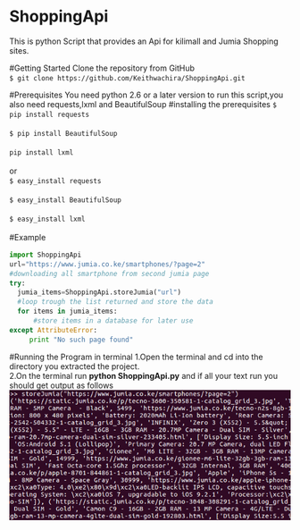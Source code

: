 # ShoppingApi
This is python Script that provides an Api for kilimall and Jumia Shopping sites.

#Getting Started
Clone the repository from GitHub<br />
`$ git clone https://github.com/Keithwachira/ShoppingApi.git`

#Prerequisites
You need python 2.6 or a later version to run this script,you also need requests,lxml and BeautifulSoup
#installing the prerequisites
`$ pip install requests`<br /><br />
`$ pip install BeautifulSoup`<br /><br />
`pip install lxml`<br /><br />
or<br />
`$ easy_install requests`<br /><br />
`$ easy_install BeautifulSoup `<br /><br />
`$ easy_install lxml`<br /><br />
#Example 
```python
import ShoppingApi
url="https://www.jumia.co.ke/smartphones/?page=2"
#downloading all smartphone from second jumia page
try:
  jumia_items=ShoppingApi.storeJumia("url")
  #loop trough the list returned and store the data
  for items in jumia_items:
      #store items in a database for later use
except AttributeError:
     print "No such page found"
```

#Running the Program in terminal
1.Open the terminal and cd into the directory you extracted the project.<br />
2.On the terminal run **python ShoppingApi.py** and if all your text run you should get output as follows<br />
![Alt text](/test.png?raw=true "Optional Title")



 
 
